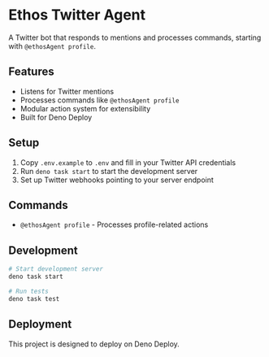 # Ethos Twitter Agent

A Twitter bot that responds to mentions and processes commands, starting with `@ethosAgent profile`.

## Features

- Listens for Twitter mentions
- Processes commands like `@ethosAgent profile`
- Modular action system for extensibility
- Built for Deno Deploy

## Setup

1. Copy `.env.example` to `.env` and fill in your Twitter API credentials
2. Run `deno task start` to start the development server
3. Set up Twitter webhooks pointing to your server endpoint

## Commands

- `@ethosAgent profile` - Processes profile-related actions

## Development

```bash
# Start development server
deno task start

# Run tests
deno task test
```

## Deployment

This project is designed to deploy on Deno Deploy. 